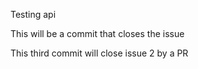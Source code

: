Testing api

This will be a commit that closes the issue

This third commit will close issue 2 by a PR
